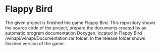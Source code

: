 # Flappy Bird
The given project is finished the game Flappy Bird. This repository shows the source code of the project, prepare the documents created by an automatic program documentation Doxygen, located in Flappy Bird /winapi/winapi/Documentation.rar folder. In the release folder shows finished version of the game.
